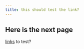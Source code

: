```yaml
---
title: this should test the link?
---
```




## Here is the next page

[links](index.html) to test?
